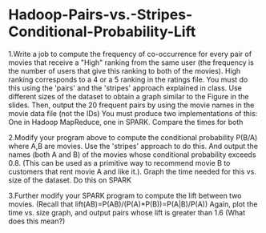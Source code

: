 # Hadoop-Pairs-vs.-Stripes-Conditional-Probability-Lift

1.Write a job to compute the frequency of co-occurrence for every pair of movies that receive a "High" ranking from the same user (the frequency is the number of users that give this ranking to both of the movies). High ranking corresponds to a 4 or a 5 ranking in the ratings file. You must do this using the 'pairs' and the 'stripes' approach explained in class. Use different sizes of the dataset to obtain a graph similar to the Figure in the slides. Then, output the 20 frequent pairs by using the movie names in the movie data file (not the IDs) You must produce two implementations of this: One in Hadoop MapReduce, one in SPARK. Compare the times for both

2.Modify your program above to compute the conditional probability P(B/A) where A,B are movies. Use the 'stripes' approach to do this. And output the names (both A and B) of the movies whose conditional probability exceeds 0.8. (This can be used as a primitive way to recommend movie B to customers that rent movie A and like it.). Graph the time needed for this vs. size of the dataset. Do this on SPARK

3.Further modify your SPARK program to compute the lift between two movies. (Recall that lift(AB)=P(AB)/(P(A)*P(B))=P(A|B)/P(A)) Again, plot the time vs. size graph, and output pairs whose lift is greater than 1.6 (What does this mean?)
